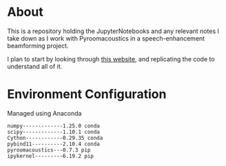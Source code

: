 # About

This is a repository holding the JupyterNotebooks and any relevant notes I take down as I work with Pyroomacoustics in a speech-enhancement beamforming project.

I plan to start by looking through [this website](https://pyroomacoustics.readthedocs.io/en/pypi-release/index.html), and replicating the code to understand all of it.

# Environment Configuration

Managed using Anaconda

```
numpy-------------1.25.0 conda
scipy-------------1.10.1 conda
Cython------------0.29.35 conda
pybind11----------2.10.4 conda
pyroomacoustics---0.7.3 pip
ipykernel---------6.19.2 pip
```

